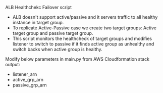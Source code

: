 ALB Healthchekc Failover script

- ALB doesn't support active/passive and it servers traffic to all healthy instance in target group.
- To replicate Active-Passive case we create two target groups: Active target group and passive target group.
- This script monitors the healthcheck of target groups and modifies listener to switch to passive if it finds active group as unhealthy and switch backs when active group is healthy.

Modify below parameters in main.py from AWS Cloudformation stack output:
- listener_arn
- active_grp_arn
- passive_grp_arn